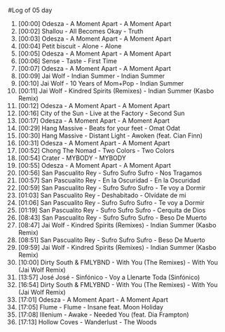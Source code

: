 #Log of 05 day

1. [00:00] Odesza - A Moment Apart - A Moment Apart
1. [00:02] Shallou - All Becomes Okay - Truth
1. [00:03] Odesza - A Moment Apart - A Moment Apart
1. [00:04] Petit biscuit - Alone - Alone
1. [00:05] Odesza - A Moment Apart - A Moment Apart
1. [00:06] Sense - Taste - First Time
1. [00:07] Odesza - A Moment Apart - A Moment Apart
1. [00:09] Jai Wolf - Indian Summer - Indian Summer
1. [00:10] Jai Wolf - 10 Years of Mom+Pop - Indian Summer
1. [00:11] Jai Wolf - Kindred Spirits (Remixes) - Indian Summer (Kasbo Remix)
1. [00:12] Odesza - A Moment Apart - A Moment Apart
1. [00:16] City of the Sun - Live at the Factory - Second Sun
1. [00:17] Odesza - A Moment Apart - A Moment Apart
1. [00:29] Hang Massive - Beats for your feet - Omat Odat
1. [00:30] Hang Massive - Distant Light - Awoken (feat. Cian Finn)
1. [00:31] Odesza - A Moment Apart - A Moment Apart
1. [00:52] Chong The Nomad - Two Colors - Two Colors
1. [00:54] Crater - MYBODY - MYBODY
1. [00:55] Odesza - A Moment Apart - A Moment Apart
1. [00:56] San Pascualito Rey - Sufro Sufro Sufro - Nos Tragamos
1. [00:57] San Pascualito Rey - En la Oscuridad - En la Oscuridad
1. [00:59] San Pascualito Rey - Sufro Sufro Sufro - Te voy a Dormir
1. [01:03] San Pascualito Rey - Deshabitado - Olvídate de mi
1. [01:06] San Pascualito Rey - Sufro Sufro Sufro - Te voy a Dormir
1. [01:19] San Pascualito Rey - Sufro Sufro Sufro - Cerquita de Dios
1. [08:43] San Pascualito Rey - Sufro Sufro Sufro - Beso De Muerto
1. [08:47] Jai Wolf - Kindred Spirits (Remixes) - Indian Summer (Kasbo Remix)
1. [08:51] San Pascualito Rey - Sufro Sufro Sufro - Beso De Muerto
1. [09:59] Jai Wolf - Kindred Spirits (Remixes) - Indian Summer (Kasbo Remix)
1. [10:00] Dirty South & FMLYBND - With You (The Remixes) - With You (Jai Wolf Remix)
1. [13:57] José José - Sinfónico - Voy a Llenarte Toda (Sinfónico)
1. [16:54] Dirty South & FMLYBND - With You (The Remixes) - With You (Jai Wolf Remix)
1. [17:01] Odesza - A Moment Apart - A Moment Apart
1. [17:05] Flume - Flume - Insane feat. Moon Holiday
1. [17:08] Illenium - Awake - Needed You (feat. Dia Frampton)
1. [17:13] Hollow Coves - Wanderlust - The Woods
